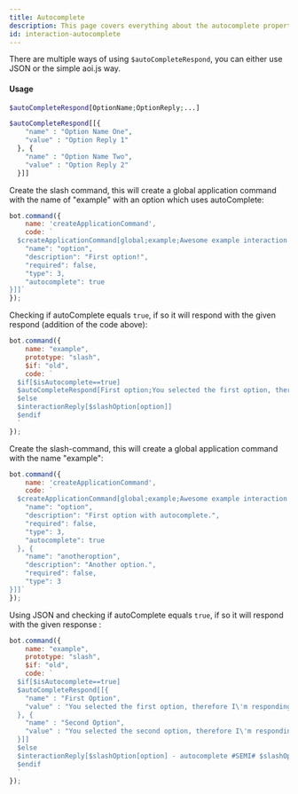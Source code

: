 ```yaml
---
title: Autocomplete
description: This page covers everything about the autocomplete property of Application Commands.
id: interaction-autocomplete
---
```


There are multiple ways of using `$autoCompleteRespond`, you can either use JSON or the simple aoi.js way.

#### Usage

```php
$autoCompleteRespond[OptionName;OptionReply;...]
```

```php
$autoCompleteRespond[[{ 
    "name" : "Option Name One",
    "value" : "Option Reply 1"
  }, {
    "name" : "Option Name Two",
    "value" : "Option Reply 2"
  }]]
```

Create the slash command, this will create a global application command with the name of "example" with an option which uses autoComplete:

```javascript
bot.command({
    name: 'createApplicationCommand',
    code: `
  $createApplicationCommand[global;example;Awesome example interaction command with auto-complete!;true;slash;[{
    "name": "option", 
    "description": "First option!",
    "required": false,
    "type": 3, 
    "autocomplete": true
}]]`
});
```

Checking if autoComplete equals `true`, if so it will respond with the given respond (addition of the code above):

```javascript
bot.command({
    name: "example",
    prototype: "slash",
    $if: "old",
    code: `
  $if[$isAutocomplete==true]
  $autoCompleteRespond[First option;You selected the first option, therefore I'm responding with this!;Second option;You selected the first second, therefore I'm responding with this!]
  $else
  $interactionReply[$slashOption[option]]
  $endif
  `
});
```

Create the slash-command, this will create a global application command with the name "example": 

```javascript
bot.command({
    name: 'createApplicationCommand',
    code: `
  $createApplicationCommand[global;example;Awesome example interaction command with auto-complete!;true;slash;[{
    "name": "option",
    "description": "First option with autocomplete.",
    "required": false, 
    "type": 3,
    "autocomplete": true 
  }, {
    "name": "anotheroption",
    "description": "Another option.",
    "required": false,
    "type": 3
}]]`
});
```

Using JSON and checking if autoComplete equals `true`, if so it will respond with the given response :

```javascript
bot.command({
    name: "example",
    prototype: "slash",
    $if: "old",
    code: `
  $if[$isAutocomplete==true]
  $autoCompleteRespond[[{ 
    "name" : "First Option",
    "value" : "You selected the first option, therefore I\'m responding with this!"
  }, {
    "name" : "Second Option",
    "value" : "You selected the second option, therefore I\'m responding with this!"
  }]]
  $else
  $interactionReply[$slashOption[option] - autocomplete #SEMI# $slashOption[anotheroption] - false autocomplete;;;;everyone]
  $endif
  `
});
```
